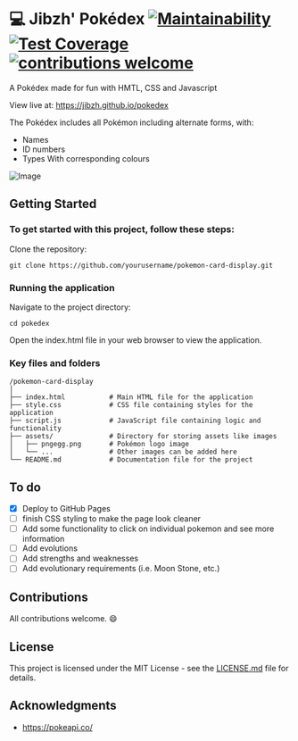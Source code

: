 # 💻 Jibzh' Pokédex [![Maintainability](https://api.codeclimate.com/v1/badges/fb4793225019f84f2383/maintainability)](https://codeclimate.com/github/jibzh/pokedex/maintainability) [![Test Coverage](https://api.codeclimate.com/v1/badges/fb4793225019f84f2383/test_coverage)](https://codeclimate.com/github/jibzh/pokedex/test_coverage) [![contributions welcome](https://img.shields.io/badge/contributions-welcome-brightgreen.svg?style=flat)](https://github.com/jibzh/pokedex/issues)

A Pokédex made for fun with HMTL, CSS and Javascript

View live at: https://jibzh.github.io/pokedex

The Pokédex includes all Pokémon including alternate forms, with:

- Names
- ID numbers
- Types With corresponding colours

![Image](https://github.com/user-attachments/assets/52e19aa5-29b8-4d7b-b5f3-87d22558903d)

## Getting Started

### To get started with this project, follow these steps:

Clone the repository:

```
git clone https://github.com/yourusername/pokemon-card-display.git
```

### Running the application

Navigate to the project directory:

```
cd pokedex
```
Open the index.html file in your web browser to view the application.

### Key files and folders

```
/pokemon-card-display
│
├── index.html           # Main HTML file for the application
├── style.css            # CSS file containing styles for the application
├── script.js            # JavaScript file containing logic and functionality
├── assets/              # Directory for storing assets like images
│   ├── pngegg.png       # Pokémon logo image
│   └── ...              # Other images can be added here
└── README.md            # Documentation file for the project
```

## To do

- [x] Deploy to GitHub Pages
- [ ] finish CSS styling to make the page look cleaner
- [ ] Add some functionality to click on individual pokemon and see more information
- [ ] Add evolutions
- [ ] Add strengths and weaknesses
- [ ] Add evolutionary requirements (i.e. Moon Stone, etc.)

## Contributions

All contributions welcome. 😄

## License

This project is licensed under the MIT License - see the [LICENSE.md](LICENSE.md) file for details.

## Acknowledgments

- https://pokeapi.co/
